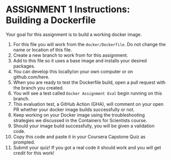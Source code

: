 # ASSIGNMENT 1 Instructions: Building a Dockerfile

Your goal for this assignment is to build a working docker image.

1. For this file you will work from the `docker/Dockerfile`. Do not change the name or location of this file.
2. Create a new branch to work from for this assignment.
3. Add to this file so it uses a base image and installs your desired packages.
4. You can develop this locally/on your own computer or on github.com/here.
5. When you are ready to test the Dockerfile build, open a pull request with the branch you created.
6. You will see a test called `Docker Assignment Eval` begin running on this branch.
7. This evaluation test, a GitHub Action (GHA), will comment on your open PR whether your docker image builds successfully or not.
8. Keep working on your Docker image using the troubleshooting strategies we discussed in the Containers for Scientists course.
9. Should your image build successfully, you will be given a validation code.
10. Copy this code and paste it in your Coursera Capstone Quiz as prompted.
11. Submit your quiz! If you got a real code it should work and you will get credit for this work!
